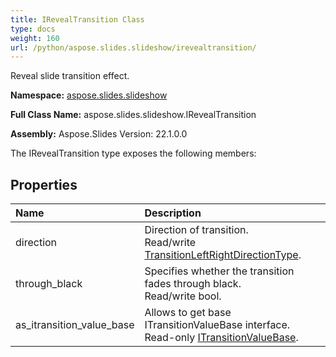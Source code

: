 ```yaml
---
title: IRevealTransition Class
type: docs
weight: 160
url: /python/aspose.slides.slideshow/irevealtransition/
---
```


Reveal slide transition effect.

**Namespace:** [aspose.slides.slideshow](/python/aspose.slides.slideshow/)

**Full Class Name:** aspose.slides.slideshow.IRevealTransition

**Assembly:**  Aspose.Slides Version: 22.1.0.0

The IRevealTransition type exposes the following members:
## **Properties**
|**Name**|**Description**|
| :- | :- |
|direction|Direction of transition.<br/>            Read/write [TransitionLeftRightDirectionType](/python/aspose.slides.slideshow/transitionleftrightdirectiontype/).|
|through_black|Specifies whether the transition fades through black.<br/>            Read/write bool.|
|as_itransition_value_base|Allows to get base ITransitionValueBase interface.<br/>            Read-only [ITransitionValueBase](/python/aspose.slides.slideshow/itransitionvaluebase/).|
